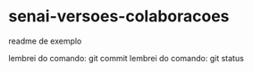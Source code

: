 # senai-versoes-colaboracoes

readme de exemplo

lembrei do comando: git commit
lembrei do comando: git status



